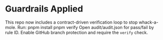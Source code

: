 # Guardrails Applied

This repo now includes a contract-driven verification loop to stop whack-a-mole.
Run:
pnpm install
pnpm verify
Open audit/audit.json for pass/fail by rule ID.
Enable GitHub branch protection and require the `verify` check.
